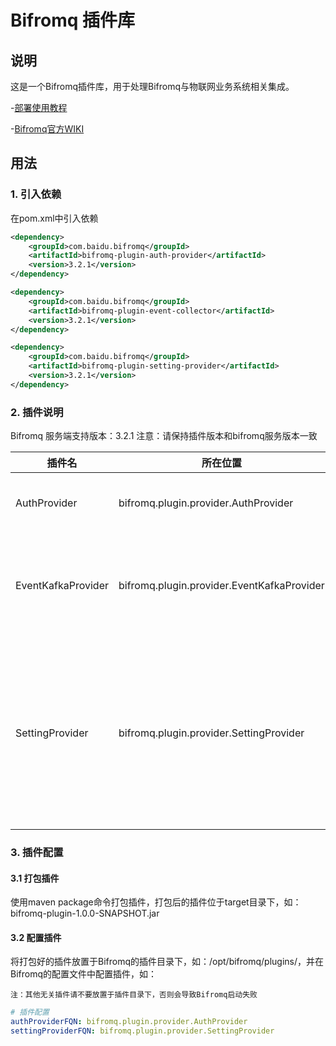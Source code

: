 Bifromq 插件库
=================

## 说明
这是一个Bifromq插件库，用于处理Bifromq与物联网业务系统相关集成。

-[部署使用教程](https://mqttsnet.yuque.com/trgbro/thinglinks-pro/rxzz02p70az2lvb7)

-[Bifromq官方WIKI](https://bifromq.io/zh-Hans/docs/plugin/plugin/)

## 用法
### 1. 引入依赖
在pom.xml中引入依赖
```xml
<dependency>
    <groupId>com.baidu.bifromq</groupId>
    <artifactId>bifromq-plugin-auth-provider</artifactId>
    <version>3.2.1</version>
</dependency>

<dependency>
    <groupId>com.baidu.bifromq</groupId>
    <artifactId>bifromq-plugin-event-collector</artifactId>
    <version>3.2.1</version>
</dependency>

<dependency>
    <groupId>com.baidu.bifromq</groupId>
    <artifactId>bifromq-plugin-setting-provider</artifactId>
    <version>3.2.1</version>
</dependency>

```

### 2. 插件说明

Bifromq 服务端支持版本：3.2.1
注意：请保持插件版本和bifromq服务版本一致

|插件名| 所在位置                                 | 说明                              |
|---|--------------------------------------|---------------------------------|
|AuthProvider| bifromq.plugin.provider.AuthProvider | 用于处理Bifromq的认证插件                |
|EventKafkaProvider| bifromq.plugin.provider.EventKafkaProvider | 用于处理Bifromq的事件采集插件,推送事件消息至Kafka |
|SettingProvider| bifromq.plugin.provider.SettingProvider | 用于处理Bifromq的运行时变更的设置项(Setting) ，可以用于在租户级别动态调整BifroMQ的运行时行为 |



### 3. 插件配置

#### 3.1 打包插件
 使用maven package命令打包插件，打包后的插件位于target目录下，如：bifromq-plugin-1.0.0-SNAPSHOT.jar

#### 3.2 配置插件
将打包好的插件放置于Bifromq的插件目录下，如：/opt/bifromq/plugins/，并在Bifromq的配置文件中配置插件，如：
```bifromq/plugins
注：其他无关插件请不要放置于插件目录下，否则会导致Bifromq启动失败
```

```conf/standalone.yaml
# 插件配置
authProviderFQN: bifromq.plugin.provider.AuthProvider
settingProviderFQN: bifromq.plugin.provider.SettingProvider

